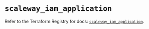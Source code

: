 # `scaleway_iam_application`

Refer to the Terraform Registry for docs: [`scaleway_iam_application`](https://registry.terraform.io/providers/scaleway/scaleway/2.42.1/docs/resources/iam_application).
